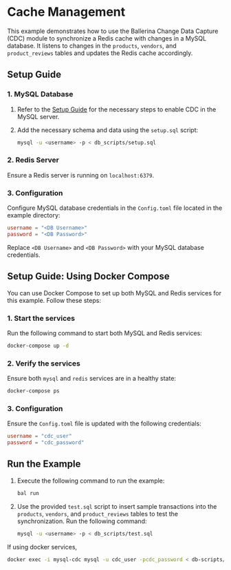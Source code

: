 # Cache Management

This example demonstrates how to use the Ballerina Change Data Capture (CDC) module to synchronize a Redis cache with changes in a MySQL database. It listens to changes in the `products`, `vendors`, and `product_reviews` tables and updates the Redis cache accordingly.

## Setup Guide

### 1. MySQL Database

1. Refer to the [Setup Guide](https://central.ballerina.io/ballerinax/mysql/latest#setup-guide) for the necessary steps to enable CDC in the MySQL server.

2. Add the necessary schema and data using the `setup.sql` script:
   ```bash
   mysql -u <username> -p < db_scripts/setup.sql
   ```

### 2. Redis Server

Ensure a Redis server is running on `localhost:6379`.

### 3. Configuration

Configure MySQL database credentials in the `Config.toml` file located in the example directory:

```toml
username = "<DB Username>"
password = "<DB Password>"
```

Replace `<DB Username>` and `<DB Password>` with your MySQL database credentials.

## Setup Guide: Using Docker Compose

You can use Docker Compose to set up both MySQL and Redis services for this example. Follow these steps:

### 1. Start the services

Run the following command to start both MySQL and Redis services:

```bash
docker-compose up -d
```

### 2. Verify the services

Ensure both `mysql` and `redis` services are in a healthy state:

```bash
docker-compose ps
```

### 3. Configuration

Ensure the `Config.toml` file is updated with the following credentials:

```toml
username = "cdc_user"
password = "cdc_password"
```

## Run the Example

1. Execute the following command to run the example:

   ```bash
   bal run
   ```

2. Use the provided `test.sql` script to insert sample transactions into the `products`, `vendors`, and `product_reviews` tables to test the synchronization. Run the following command:

   ```bash
   mysql -u <username> -p < db_scripts/test.sql
   ```

If using docker services,

   ```bash
   docker exec -i mysql-cdc mysql -u cdc_user -pcdc_password < db-scripts/test.sql
   ```
